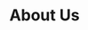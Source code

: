 ---
title: About Us
logo: img/1f60e.png
blurb:
  - heading: Who
    text: 3153
  - heading: Why
    text: "Monday"
---